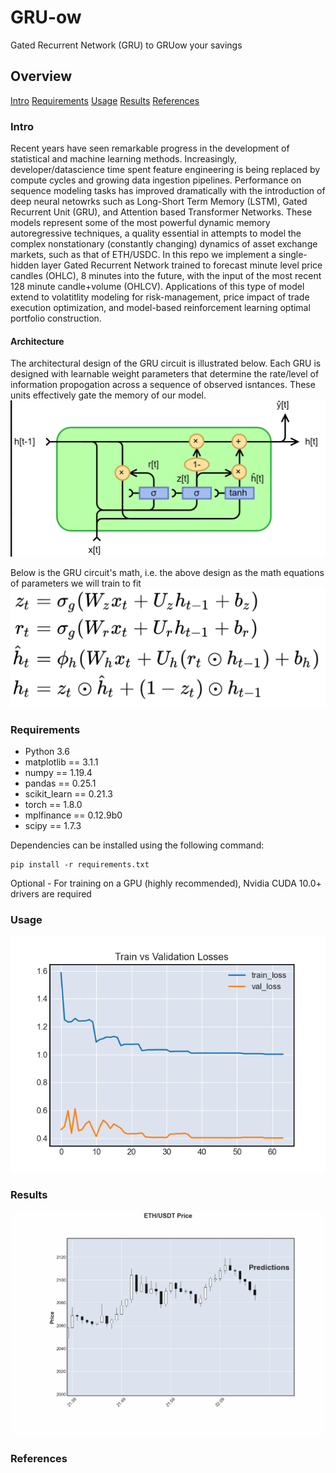 # GRU-ow
Gated Recurrent Network (GRU) to GRUow your savings

## Overview
[Intro](#intro)
[Requirements](#requirements)
[Usage](#usage)
[Results](#results)
[References](#references)


### Intro
Recent years have seen remarkable progress in the development of statistical and machine learning methods. Increasingly, developer/datascience time spent feature engineering is being replaced by compute cycles and growing data ingestion pipelines. Performance on sequence modeling tasks has improved dramatically with the introduction of deep neural netowrks such as Long-Short Term Memory (LSTM), Gated Recurrent Unit (GRU), and Attention based Transformer Networks. These models represent some of the most powerful dynamic memory autoregressive techniques, a quality essential in attempts to model the complex nonstationary (constantly changing) dynamics of asset exchange markets, such as that of ETH/USDC. In this repo we implement a single-hidden layer Gated Recurrent Network trained to forecast minute level price candles (OHLC), 8 minutes into the future, with the input of the most recent 128 minute candle+volume (OHLCV). Applications of this type of model extend to volatitlity modeling for risk-management, price impact of trade execution optimization, and model-based reinforcement learning optimal portfolio construction.


#### Architecture
The architectural design of the GRU circuit is illustrated below. Each GRU is designed with learnable weight parameters that determine the rate/level of information propogation across a sequence of observed isntances. These units effectively gate the memory of our model.
![gru_circuit](images/GRU_circuit.png)

Below is the GRU circuit's math, i.e. the above design as the math equations of parameters we will train to fit
![gur_maths](images/gru_maths.png)


### Requirements
  * Python 3.6
  * matplotlib == 3.1.1
  * numpy == 1.19.4
  * pandas == 0.25.1
  * scikit_learn == 0.21.3
  * torch == 1.8.0
  * mplfinance == 0.12.9b0
  * scipy == 1.7.3

Dependencies can be installed using the following command:
```
pip install -r requirements.txt
```
Optional - For training on a GPU (highly recommended), Nvidia CUDA 10.0+ drivers are required

### Usage

![traing_loss](images/train_loss.png)


### Results

![predicitons_gif](images/animated_graph2.gif)



### References
